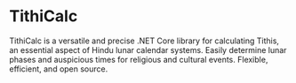 # TithiCalc
 TithiCalc is a versatile and precise .NET Core library for calculating Tithis, an essential aspect of Hindu lunar calendar systems. Easily determine lunar phases and auspicious times for religious and cultural events. Flexible, efficient, and open source.
